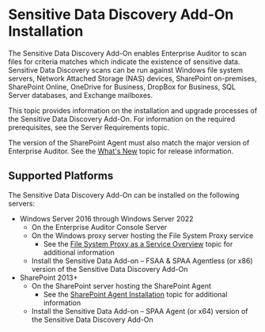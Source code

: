 # Sensitive Data Discovery Add-On Installation

The Sensitive Data Discovery Add-On enables Enterprise Auditor to scan files for criteria matches
which indicate the existence of sensitive data. Sensitive Data Discovery scans can be run against
Windows file system servers, Network Attached Storage (NAS) devices, SharePoint on-premises,
SharePoint Online, OneDrive for Business, DropBox for Business, SQL Server databases, and Exchange
mailboxes.

This topic provides information on the installation and upgrade processes of the Sensitive Data
Discovery Add-On. For information on the required prerequisites, see the Server Requirements topic.

The version of the SharePoint Agent must also match the major version of Enterprise Auditor. See the
[What's New](/docs/accessanalyzer/11.6/enterpriseauditor/whatsnew.md) topic for release
information.

## Supported Platforms

The Sensitive Data Discovery Add-On can be installed on the following servers:

- Windows Server 2016 through Windows Server 2022
    - On the Enterprise Auditor Console Server
    - On the Windows proxy server hosting the File System Proxy service
        - See the
          [File System Proxy as a Service Overview](/docs/accessanalyzer/11.6/enterpriseauditor/install/filesystemproxy/overview.md)
          topic for additional information
    - Install the Sensitive Data Add-on – FSAA & SPAA Agentless (or x86) version of the Sensitive
      Data Discovery Add-On
- SharePoint 2013+
    - On the SharePoint server hosting the SharePoint Agent
        - See the
          [SharePoint Agent Installation](/docs/accessanalyzer/11.6/enterpriseauditor/install/sharepointagent/overview.md)
          topic for additional information
    - Install the Sensitive Data Add-on – SPAA Agent (or x64) version of the Sensitive Data
      Discovery Add-On

